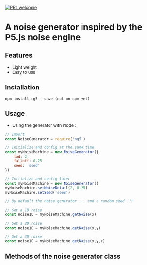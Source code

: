 [![PRs welcome](https://img.shields.io/badge/PRs-welcome-ff69b4.svg)](https://github.com/xLeDocteurx/ng5/pulls)

# A noise generator inspired by the P5.js noise engine

## Features
 - Light weight
 - Easy to use

## Installation
```
npm install ng5 --save (not on npm yet)
```

## Usage

- Using the generator with Node :
```javascript
// Import
const NoiseGenerator = require('ng5')

// Initialize and config at the same time
const myNoiseMachine = new NoiseGenerator({
    lod: 2,
    falloff: 0.25
    seed: 'seed'
})

// Initialize and config later
const myNoiseMachine = new NoiseGenerator()
myNoiseMachine.setNoiseDetail(2, 0.25)
myNoiseMachine.setSeed('seed')

// By default the noise generator ... and a random seed !!!

// Get a 1D noise
const noise1D = myNoiseMachine.getNoise(x)

// Get a 2D noise
const noise1D = myNoiseMachine.getNoise(x,y)

// Get a 3D noise
const noise1D = myNoiseMachine.getNoise(x,y,z)
```
<!-- 
- Using the generator without Node :
```

```

- Using the generator with React :
```

```

- Using the generator with Vue.js :
```

``` -->

## Methods of the noise generator class

